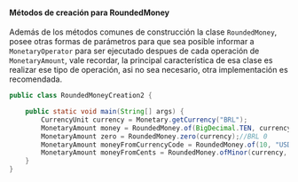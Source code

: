 #### Métodos de creación para RoundedMoney



Además de los métodos comunes de construcción la clase ```RoundedMoney```, posee otras formas de parámetros para que sea posible informar a ```MonetaryOperator``` para ser ejecutado despues de cada operación de ```MonetaryAmount```, vale recordar, la principal característica de esa clase es realizar ese tipo de operación, asi no sea necesario, otra implementación es recomendada.


```java
public class RoundedMoneyCreation2 {

    public static void main(String[] args) {
        CurrencyUnit currency = Monetary.getCurrency("BRL");
        MonetaryAmount money = RoundedMoney.of(BigDecimal.TEN, currency, MonetaryOperators.rounding()); //BRL 10
        MonetaryAmount zero = RoundedMoney.zero(currency);//BRL 0
        MonetaryAmount moneyFromCurrencyCode = RoundedMoney.of(10, "USD");//USD 10
        MonetaryAmount moneyFromCents = RoundedMoney.ofMinor(currency, 100_00);//BRL 10
    }
}
```